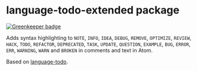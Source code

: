 # language-todo-extended package

[![Greenkeeper badge](https://badges.greenkeeper.io/BenjaminHoegh/language-todo-extended.svg)](https://greenkeeper.io/)

Adds syntax highlighting to `NOTE`, `INFO`, `IDEA`, `DEBUG`, `REMOVE`, `OPTIMIZE`, `REVIEW`, `HACK`, `TODO`, `REFACTOR`, `DEPRECATED`, `TASK`, `UPDATE`, `QUESTION`, `EXAMPLE`, `BUG`, `ERROR`, `ERR`, `WARNING`, `WARN` and `BROKEN` in comments and text in Atom.

Based on [language-todo](https://github.com/atom/language-todo).
